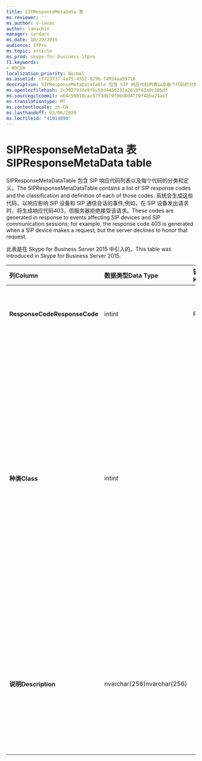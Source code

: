 ```yaml
---
title: SIPResponseMetaData 表
ms.reviewer: ''
ms.author: v-lanac
author: lanachin
manager: serdars
ms.date: 10/20/2015
audience: ITPro
ms.topic: article
ms.prod: skype-for-business-itpro
f1.keywords:
- NOCSH
localization_priority: Normal
ms.assetid: cf723737-4a75-4352-829b-f4954aa59716
description: SIPResponseMetaDataTable 包含 SIP 响应代码列表以及每个代码的分类和定义。 系统会生成这些代码，以响应影响 SIP 设备和 SIP 通信会话的事件;例如，在 SIP 设备发出请求时，将生成响应代码403，但服务器拒绝接受该请求。
ms.openlocfilehash: 2c302793dc9f9c53d445d231a261bf43a0c385df
ms.sourcegitcommit: e64c50818cac37f3d6f0f96d0d4ff0f4bba24aef
ms.translationtype: MT
ms.contentlocale: zh-CN
ms.lasthandoff: 02/06/2020
ms.locfileid: "41814890"
---
```

# <a name="sipresponsemetadata-table"></a><span data-ttu-id="fd7e2-104">SIPResponseMetaData 表</span><span class="sxs-lookup"><span data-stu-id="fd7e2-104">SIPResponseMetaData table</span></span>
 
<span data-ttu-id="fd7e2-105">SIPResponseMetaDataTable 包含 SIP 响应代码列表以及每个代码的分类和定义。</span><span class="sxs-lookup"><span data-stu-id="fd7e2-105">The SIPResponseMetaDataTable contains a list of SIP response codes and the classification and definition of each of those codes.</span></span> <span data-ttu-id="fd7e2-106">系统会生成这些代码，以响应影响 SIP 设备和 SIP 通信会话的事件;例如，在 SIP 设备发出请求时，将生成响应代码403，但服务器拒绝接受该请求。</span><span class="sxs-lookup"><span data-stu-id="fd7e2-106">These codes are generated in response to events affecting SIP devices and SIP communication sessions; for example, the response code 403 is generated when a SIP device makes a request, but the server declines to honor that request.</span></span>
  
<span data-ttu-id="fd7e2-107">此表是在 Skype for Business Server 2015 中引入的。</span><span class="sxs-lookup"><span data-stu-id="fd7e2-107">This table was introduced in Skype for Business Server 2015.</span></span>
  
|<span data-ttu-id="fd7e2-108">**列**</span><span class="sxs-lookup"><span data-stu-id="fd7e2-108">**Column**</span></span>|<span data-ttu-id="fd7e2-109">**数据类型**</span><span class="sxs-lookup"><span data-stu-id="fd7e2-109">**Data Type**</span></span>|<span data-ttu-id="fd7e2-110">**键/索引**</span><span class="sxs-lookup"><span data-stu-id="fd7e2-110">**Key/Index**</span></span>|<span data-ttu-id="fd7e2-111">**详细信息**</span><span class="sxs-lookup"><span data-stu-id="fd7e2-111">**Details**</span></span>|
|:-----|:-----|:-----|:-----|
|<span data-ttu-id="fd7e2-112">**ResponseCode**</span><span class="sxs-lookup"><span data-stu-id="fd7e2-112">**ResponseCode**</span></span> <br/> |<span data-ttu-id="fd7e2-113">int</span><span class="sxs-lookup"><span data-stu-id="fd7e2-113">int</span></span>  <br/> |<span data-ttu-id="fd7e2-114">Primary</span><span class="sxs-lookup"><span data-stu-id="fd7e2-114">Primary</span></span>  <br/> |<span data-ttu-id="fd7e2-115">表示 SIP 响应代码的数值。</span><span class="sxs-lookup"><span data-stu-id="fd7e2-115">Numeric value that represents the SIP response code.</span></span>  <br/> |
|<span data-ttu-id="fd7e2-116">**种类**</span><span class="sxs-lookup"><span data-stu-id="fd7e2-116">**Class**</span></span> <br/> |<span data-ttu-id="fd7e2-117">int</span><span class="sxs-lookup"><span data-stu-id="fd7e2-117">int</span></span>  <br/> || <span data-ttu-id="fd7e2-118">响应代码的常规分类。</span><span class="sxs-lookup"><span data-stu-id="fd7e2-118">General classification for the response code.</span></span> <span data-ttu-id="fd7e2-119">分类包括：</span><span class="sxs-lookup"><span data-stu-id="fd7e2-119">Classifications include:</span></span> <br/>  <span data-ttu-id="fd7e2-120">1-信息答复</span><span class="sxs-lookup"><span data-stu-id="fd7e2-120">1 - Informational Responses</span></span> <br/>  <span data-ttu-id="fd7e2-121">2-成功的答复</span><span class="sxs-lookup"><span data-stu-id="fd7e2-121">2 - Successful Responses</span></span> <br/>  <span data-ttu-id="fd7e2-122">3-重定向答复</span><span class="sxs-lookup"><span data-stu-id="fd7e2-122">3 - Redirection Responses</span></span> <br/>  <span data-ttu-id="fd7e2-123">4-客户端故障响应</span><span class="sxs-lookup"><span data-stu-id="fd7e2-123">4 - Client Failure Responses</span></span> <br/>  <span data-ttu-id="fd7e2-124">5--服务器故障响应</span><span class="sxs-lookup"><span data-stu-id="fd7e2-124">5 -- Server Failure Responses</span></span> <br/>  <span data-ttu-id="fd7e2-125">6-全球故障响应</span><span class="sxs-lookup"><span data-stu-id="fd7e2-125">6 - Global Failure Response</span></span> <br/> |
|<span data-ttu-id="fd7e2-126">**说明**</span><span class="sxs-lookup"><span data-stu-id="fd7e2-126">**Description**</span></span> <br/> |<span data-ttu-id="fd7e2-127">nvarchar(256)</span><span class="sxs-lookup"><span data-stu-id="fd7e2-127">nvarchar(256)</span></span>  <br/> ||<span data-ttu-id="fd7e2-128">SIP 响应代码的说明。</span><span class="sxs-lookup"><span data-stu-id="fd7e2-128">Description of the SIP response code.</span></span> <span data-ttu-id="fd7e2-129">例如，响应代码181具有以下说明：</span><span class="sxs-lookup"><span data-stu-id="fd7e2-129">For example, response code 181 has the following description:</span></span>  <br/> <span data-ttu-id="fd7e2-130">正在转发呼叫</span><span class="sxs-lookup"><span data-stu-id="fd7e2-130">Call Is Being Forwarded</span></span>  <br/> |
   

